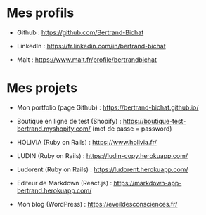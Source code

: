 # Mes profils

* Github : https://github.com/Bertrand-Bichat

* LinkedIn : https://fr.linkedin.com/in/bertrand-bichat

* Malt : https://www.malt.fr/profile/bertrandbichat

# Mes projets

* Mon portfolio (page Github) : https://bertrand-bichat.github.io/

* Boutique en ligne de test (Shopify) : https://boutique-test-bertrand.myshopify.com/ (mot de passe = password)

* HOLIVIA (Ruby on Rails) : https://www.holivia.fr/

* LUDIN (Ruby on Rails) : https://ludin-copy.herokuapp.com/

* Ludorent (Ruby on Rails) : https://ludorent.herokuapp.com/

* Editeur de Markdown (React.js) : https://markdown-app-bertrand.herokuapp.com/

* Mon blog (WordPress) : https://eveildesconsciences.fr/
